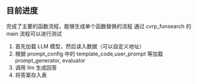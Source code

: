 ## 目前进度

完成了主要的函数流程，能够生成单个函数替换的流程
通过 cvrp_funsearch 的 main 流程可以进行测试

1. 首先加载 LLM 模型，然后读入数据（可以自定义地址）
2. 根据 prompt_config 中的 template_code,user_prompt 等加载 prompt_generator, evaluator
3. 调用 llm 生成回答
4. 将答案存入表
